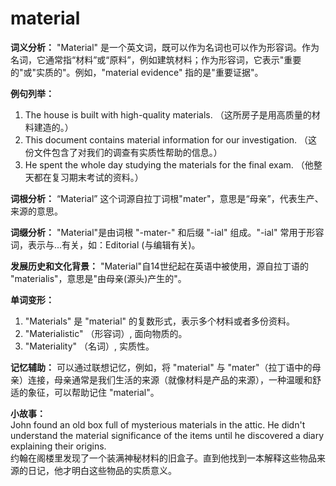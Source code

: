 # material

**词义分析：** "Material" 是一个英文词，既可以作为名词也可以作为形容词。作为名词，它通常指“材料”或“原料”，例如建筑材料；作为形容词，它表示"重要的"或"实质的"。例如，"material evidence" 指的是"重要证据"。

  

**例句列举：**

  

1.  The house is built with high-quality materials. （这所房子是用高质量的材料建造的。）
2.  This document contains material information for our investigation. （这份文件包含了对我们的调查有实质性帮助的信息。）
3.  He spent the whole day studying the materials for the final exam. （他整天都在复习期末考试的资料。）

  

**词根分析：** “Material” 这个词源自拉丁词根"mater"，意思是“母亲”，代表生产、来源的意思。

  

**词缀分析：** "Material"是由词根 "-mater-" 和后缀 "-ial" 组成。"-ial" 常用于形容词，表示与...有关，如：Editorial (与编辑有关)。

  

**发展历史和文化背景：** "Material"自14世纪起在英语中被使用，源自拉丁语的 "materialis"，意思是"由母亲(源头)产生的"。

  

**单词变形：**

  

1.  "Materials" 是 "material" 的复数形式，表示多个材料或者多份资料。
2.  "Materialistic" （形容词）, 面向物质的。
3.  "Materiality" （名词）, 实质性。

  

**记忆辅助：** 可以通过联想记忆，例如，将 "material" 与 "mater"（拉丁语中的母亲）连接，母亲通常是我们生活的来源（就像材料是产品的来源），一种温暖和舒适的象征，可以帮助记住 "material"。

  

**小故事：**  
John found an old box full of mysterious materials in the attic. He didn't understand the material significance of the items until he discovered a diary explaining their origins.  
约翰在阁楼里发现了一个装满神秘材料的旧盒子。直到他找到一本解释这些物品来源的日记，他才明白这些物品的实质意义。
